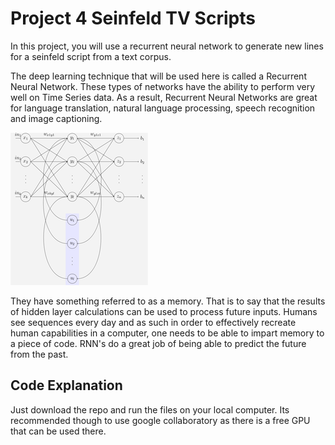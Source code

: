 # Project 4 Seinfeld TV Scripts

In this project, you will use a recurrent neural network to generate new lines for a seinfeld script from a text corpus. 

The deep learning technique that will be used here is called a Recurrent Neural Network. These types of networks have the ability to perform very
well on Time Series data. As a result, Recurrent Neural Networks are great for language translation, natural language processing, speech recognition and 
image captioning. 

![Image](RecurrentNeuralNetwork.png)

They have something referred to as a memory. That is to say that the results of hidden layer calculations can be used to process future inputs. Humans see sequences every day and as such in order to effectively recreate human capabilities in a computer, one needs to be able to impart memory to a piece of code. RNN's do a great job of being able to predict the future from the past. 


## Code Explanation 




Just download the repo and run the files on your local computer. Its recommended though to use google collaboratory as there is a free GPU that can be used there. 
